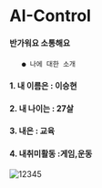 # AI-Control

#### 반가워요 소통해요

       ● 나에 대한 소개
     
#### 1. 내 이름은 : 이승현 
#### 2. 내 나이는 : 27살
#### 3. 내은 : 교육
#### 4. 내취미활동 :게임,운동

![12345](https://user-images.githubusercontent.com/112447262/191141395-e503bc5e-236d-4449-813d-5425d43b6a8d.jpg)
